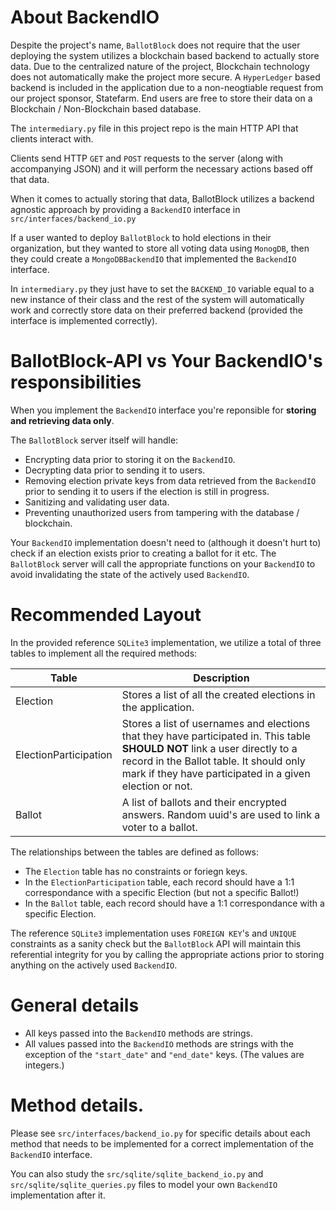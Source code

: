 # About BackendIO
Despite the project's name, ``BallotBlock`` does not require that the user deploying the system utilizes a blockchain based backend to actually store data. Due to the centralized nature of the project, Blockchain technology does not automatically make the project more secure. A ``HyperLedger`` based backend is included in the application due to a non-neogtiable request from our project sponsor, Statefarm.  End users are free to store their data on a Blockchain / Non-Blockchain based database.

The ``intermediary.py`` file in this project repo is the main HTTP API that clients interact with.

Clients send HTTP ``GET`` and ``POST`` requests to the server (along with accompanying JSON) and it will perform the necessary actions based off that data.

When it comes to actually storing that data, BallotBlock utilizes a backend agnostic approach by providing a ``BackendIO`` interface in ``src/interfaces/backend_io.py``

If a user wanted to deploy ``BallotBlock`` to hold elections in their organization, but they wanted to store all voting data using ``MonogDB``, then they could create a ``MongoDBBackendIO`` that implemented the ``BackendIO`` interface.

In ``intermediary.py`` they just have to set the ``BACKEND_IO`` variable equal to a new instance of their class and the rest of the system will automatically work and correctly store data on their preferred backend (provided the interface is implemented correctly).

# BallotBlock-API vs Your BackendIO's responsibilities
When you implement the ``BackendIO`` interface you're reponsible for **storing and retrieving data only**.

The ``BallotBlock`` server itself will handle:
* Encrypting data prior to storing it on the ``BackendIO``.
* Decrypting data prior to sending it to users.
* Removing election private keys from data retrieved from the ``BackendIO`` prior to sending it to users if the election is still in progress.
* Sanitizing and validating user data.
* Preventing unauthorized users from tampering with the database / blockchain.

Your ``BackendIO`` implementation doesn't need to (although it doesn't hurt to) check if
an election exists prior to creating a ballot for it etc. The ``BallotBlock`` server will
call the appropriate functions on your ``BackendIO`` to avoid invalidating the state of the actively used ``BackendIO``.

# Recommended Layout
In the provided reference ``SQLite3`` implementation, we utilize a total of three tables
to implement all the required methods:

| Table                  | Description  |
| -----------------------|--------------|
| Election               |Stores a list of all the created elections in the application. |
| ElectionParticipation  |Stores a list of usernames and elections that they have participated in. This table **SHOULD NOT** link a user directly to a record in the Ballot table. It should only mark if they have participated in a given election or not.       |
| Ballot                 |A list of ballots and their encrypted answers. Random uuid's are used to link a voter to a ballot.|

The relationships between the tables are defined as follows:
* The ``Election`` table has no constraints or foriegn keys.
* In the ``ElectionParticipation`` table, each record should have a 1:1 correspondance with a specific Election (but not a specific Ballot!)
* In the ``Ballot`` table, each record should have a 1:1 correspondance with a specific Election.

The reference ``SQLite3`` implementation uses ``FOREIGN KEY``'s and ``UNIQUE`` constraints as a sanity check but the ``BallotBlock`` API will maintain this referential integrity for you by calling the appropriate actions prior to storing anything on the actively used ``BackendIO``.

# General details
* All keys passed into the ``BackendIO`` methods are strings.
* All values passed into the ``BackendIO`` methods are strings with the exception of the ``"start_date"`` and ``"end_date"`` keys. (The values are integers.)

# Method details.
Please see ``src/interfaces/backend_io.py`` for specific details about each method that needs to be implemented for a correct implementation of the ``BackendIO`` interface.

You can also study the ``src/sqlite/sqlite_backend_io.py`` and ``src/sqlite/sqlite_queries.py`` files to model your own ``BackendIO`` implementation after it.